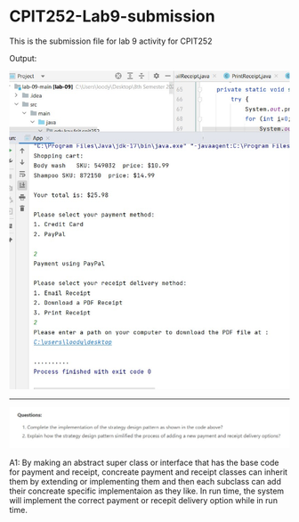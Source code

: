 # CPIT252-Lab9-submission
This is the submission file for lab 9 activity for CPIT252

Output:


![output](Output.jpg)

------------------

![output](questions.jpg)


A1: By making an abstract super class or interface that has the base code for payment and receipt, concreate payment and receipt classes can inherit them by extending or implementing them and then each subclass can add their concreate specific implementaion as they like. 
In run time, the system will implement the correct payment or recepit delivery option while in run time.
